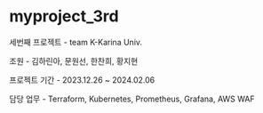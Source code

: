 # myproject_3rd
세번째 프로젝트 - team K-Karina Univ.

조원 - 김하린아, 문원선, 한찬희, 황지현

프로젝트 기간 - 2023.12.26 ~ 2024.02.06

담당 업무 - Terraform, Kubernetes, Prometheus, Grafana, AWS WAF
